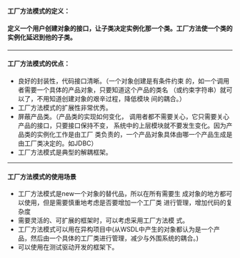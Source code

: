 #### 工厂方法模式的定义：
#### 定义一个用户创建对象的接口，让子类决定实例化那一个类。工厂方法使一个类的实例化延迟到他的子类。

---
#### 工厂方法模式的优点：
* 良好的封装性，代码接口清晰。（一个对象创建是有条件约束
的，如一个调用者需要一个具体的产品对象，只要知道这个产品的类名
（或约束字符串）就可以了，不用知道创建对象的艰辛过程，降低模块
间的耦合。）
* 工厂方法模式的扩展性非常优秀。
* 屏蔽产品类。（产品类的实现如何变化，
         调用者都不需要关心，它只需要关心产品的接口，只要接口保持不变，
         系统中的上层模块就不要发生变化。因为产品类的实例化工作是由工厂
         类负责的，一个产品对象具体由哪一个产品生成是由工厂类决定的。如JDBC）
* 工厂方法模式是典型的解耦框架。
---
#### 工厂方法模式的使用场景
* 工厂方法模式是new一个对象的替代品，所以在所有需要生
  成对象的地方都可以使用，但是需要慎重地考虑是否要增加一个工厂类
  进行管理，增加代码的复杂度
* 需要灵活的、可扩展的框架时，可以考虑采用工厂方法模
  式。
* 工厂方法模式可以用在异构项目中(从WSDL中产生的对象都认为是一个产
                  品，然后由一个具体的工厂类进行管理，减少与外围系统的耦合。)
* 可以使用在测试驱动开发的框架下。